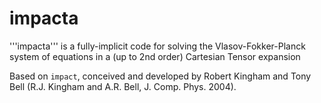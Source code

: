 # impacta
'''impacta''' is a fully-implicit code for solving the Vlasov-Fokker-Planck system of equations in a (up to 2nd order) Cartesian Tensor expansion

Based on ```impact```, conceived and developed by Robert Kingham and Tony Bell (R.J. Kingham and A.R. Bell, J. Comp. Phys. 2004).


